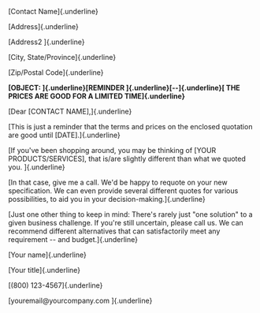 [Contact Name]{.underline}

[Address]{.underline}

[Address2 ]{.underline}

[City, State/Province]{.underline}

[Zip/Postal Code]{.underline}

**[OBJECT: ]{.underline}[REMINDER ]{.underline}[--]{.underline}[ THE
PRICES ARE GOOD FOR A LIMITED TIME]{.underline}**

[Dear \[CONTACT NAME\],]{.underline}

[This is just a reminder that the terms and prices on the enclosed
quotation are good until \[DATE\].]{.underline}

[If you've been shopping around, you may be thinking of \[YOUR
PRODUCTS/SERVICES\], that is/are slightly different than what we quoted
you. ]{.underline}

[In that case, give me a call. We'd be happy to requote on your new
specification. We can even provide several different quotes for various
possibilities, to aid you in your decision-making.]{.underline}

[Just one other thing to keep in mind: There's rarely just "one
solution" to a given business challenge. If you're still uncertain,
please call us. We can recommend different alternatives that can
satisfactorily meet any requirement -- and budget.]{.underline}

[Your name]{.underline}

[Your title]{.underline}

[(800) 123-4567]{.underline}

[youremail\@yourcompany.com ]{.underline}
